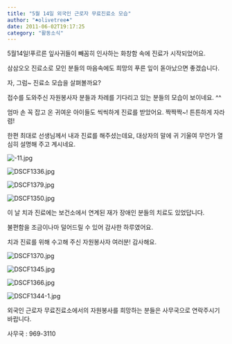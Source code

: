 ```yaml
---
title: "5월 14일 외국인 근로자 무료진료소 모습"
author: "♠olivetree♠"
date: 2011-06-02T19:17:25
category: "활동소식"
---
```


5월14일!푸르른 잎사귀들이 빼꼼히 인사하는 화창함 속에 진료가 시작되었어요.

삼삼오오 진료소로 모인 분들의 마음속에도 희망의 푸른 잎이 돋아났으면 좋겠습니다.

자, 그럼~ 진료소 모습을 살펴볼까요?

접수를 도와주신 자원봉사자 분들과 차례를 기다리고 있는 분들의 모습이 보이네요. ^^

엄마 손 꼭 잡고 온 귀여운 아이들도 씩씩하게 진료를 받았어요. 짝짝짝~! 튼튼하게 자라렴!

한편 최대로 선생님께서 내과 진료를 해주셨는데요, 대상자의 말에 귀 기울여 무언가 열심히 설명해 주고 계시네요.

![-11.jpg](/files/attach/images/382/827/009/5ba3955a2a358f579820186b45f3cc48.jpg)

![DSCF1336.jpg](/files/attach/images/382/827/009/6100923da3e12e844892486961436607.jpg)

![DSCF1379.jpg](/files/attach/images/382/827/009/a4e99bb70d0a5a830a763b5cd574b6bb.jpg)

![DSCF1350.jpg](/files/attach/images/382/827/009/f2fa010093aafdb995133ce5961814d7.jpg)

이 날 치과 진료에는 보건소에서 연계된 재가 장애인 분들의 치료도 있었답니다.

불편함을 조금이나마 덜어드릴 수 있어 감사한 하루였어요.

치과 진료를 위해 수고해 주신 자원봉사자 여러분! 감사해요.

![DSCF1370.jpg](/files/attach/images/382/827/009/2736549e5a5b0b9951435f6b85271c03.jpg)

![DSCF1345.jpg](/files/attach/images/382/827/009/89ac7c68980d615e79434332b4b95f1b.jpg)

![DSCF1366.jpg](/files/attach/images/382/827/009/49ef540ecb8312cd32de28be5051e468.jpg)

![DSCF1344-1.jpg](/files/attach/images/382/827/009/c636a37eaed4779d7ddc7a9c8460f3c2.jpg)

외국인 근로자 무료진료소에서의 자원봉사를 희망하는 분들은 사무국으로 연락주시기 바랍니다.

사무국 : 969-3110
